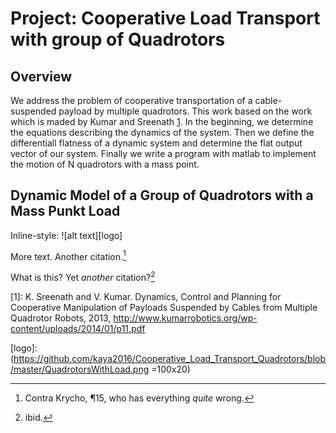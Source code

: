 # Project: Cooperative Load Transport with group of Quadrotors
Overview
---
We address the problem of cooperative transportation of a cable-suspended payload by multiple quadrotors. This work based on the work which is maded by Kumar and Sreenath [1](http://www.kumarrobotics.org/wp-content/uploads/2014/01/p11.pdf). In the beginning, we determine the equations describing the dynamics of the system. Then we define the differentiall flatness of a dynamic system and determine the flat output vector of our system.  Finally we write a program with matlab to implement the motion of N quadrotors with a mass point. 

Dynamic Model of a Group of Quadrotors with a Mass Punkt Load
---
Inline-style: 
![alt text][logo]

More text. Another citation.[^fn2]

What is this? Yet *another* citation?[^fn3]

[1]: K. Sreenath and V. Kumar. Dynamics, Control and Planning for Cooperative Manipulation of Payloads Suspended by Cables from Multiple Quadrotor Robots, 2013,  http://www.kumarrobotics.org/wp-content/uploads/2014/01/p11.pdf

[^fn2]: Contra Krycho, ¶15, who has everything *quite* wrong.

[^fn3]: ibid.

[logo]:(https://github.com/kaya2016/Cooperative_Load_Transport_Quadrotors/blob/master/QuadrotorsWithLoad.png =100x20)
